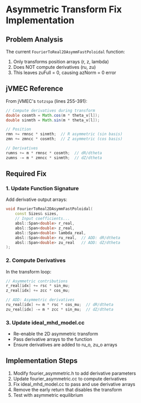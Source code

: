 # Asymmetric Transform Fix Implementation

## Problem Analysis
The current `FourierToReal2DAsymmFastPoloidal` function:
1. Only transforms position arrays (r, z, lambda)
2. Does NOT compute derivatives (ru, zu)
3. This leaves zuFull = 0, causing azNorm = 0 error

## jVMEC Reference
From jVMEC's `totzspa` (lines 255-391):
```java
// Compute derivatives during transform
double cosmth = Math.cos(m * theta_v[l]);
double sinmth = Math.sin(m * theta_v[l]);

// Position
rmn += rmnsc * sinmth;  // R asymmetric (sin basis)
zmn += zmncc * cosmth;  // Z asymmetric (cos basis)

// Derivatives
rumns += m * rmnsc * cosmth;  // dR/dtheta
zumns -= m * zmncc * sinmth;  // dZ/dtheta
```

## Required Fix

### 1. Update Function Signature
Add derivative output arrays:
```cpp
void FourierToReal2DAsymmFastPoloidal(
    const Sizes& sizes,
    // Input coefficients...
    absl::Span<double> r_real,
    absl::Span<double> z_real, 
    absl::Span<double> lambda_real,
    absl::Span<double> ru_real,  // ADD: dR/dtheta
    absl::Span<double> zu_real   // ADD: dZ/dtheta
);
```

### 2. Compute Derivatives
In the transform loop:
```cpp
// Asymmetric contributions
r_real[idx] += rsc * sin_mu;
z_real[idx] += zcc * cos_mu;

// ADD: Asymmetric derivatives
ru_real[idx] += m * rsc * cos_mu;  // dR/dtheta
zu_real[idx] -= m * zcc * sin_mu;  // dZ/dtheta
```

### 3. Update ideal_mhd_model.cc
- Re-enable the 2D asymmetric transform
- Pass derivative arrays to the function
- Ensure derivatives are added to ru_o, zu_o arrays

## Implementation Steps
1. Modify fourier_asymmetric.h to add derivative parameters
2. Update fourier_asymmetric.cc to compute derivatives
3. Fix ideal_mhd_model.cc to pass and use derivative arrays
4. Remove the early return that disables the transform
5. Test with asymmetric equilibrium